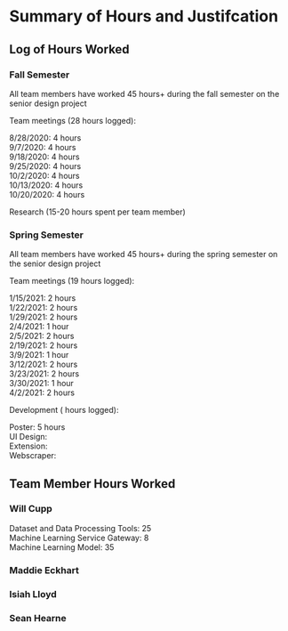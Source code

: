 # Summary of Hours and Justifcation

## Log of Hours Worked
### Fall Semester
All team members have worked 45 hours+ during the fall semester on the senior design project

Team meetings (28 hours logged):

8/28/2020: 4 hours  
9/7/2020: 4 hours  
9/18/2020: 4 hours  
9/25/2020: 4 hours  
10/2/2020: 4 hours  
10/13/2020: 4 hours  
10/20/2020: 4 hours  

Research (15-20 hours spent per team member)

### Spring Semester
All team members have worked 45 hours+ during the spring semester on the senior design project

Team meetings (19 hours logged):

1/15/2021: 2 hours  
1/22/2021: 2 hours  
1/29/2021: 2 hours  
2/4/2021: 1 hour  
2/5/2021: 2 hours  
2/19/2021: 2 hours  
3/9/2021: 1 hour  
3/12/2021: 2 hours   
3/23/2021: 2 hours   
3/30/2021: 1 hour   
4/2/2021: 2 hours   

Development ( hours logged):

Poster: 5 hours  
UI Design:  
Extension:  
Webscraper:  

## Team Member Hours Worked
### Will Cupp

Dataset and Data Processing Tools: 25  
Machine Learning Service Gateway: 8  
Machine Learning Model: 35  

### Maddie Eckhart
### Isiah Lloyd
### Sean Hearne
